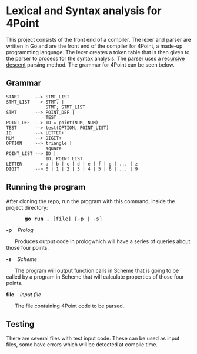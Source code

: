 # Lexical and Syntax analysis for 4Point


This project consists of the front end of a compiler. The lexer and parser are written in Go and are the front end of the compiler for 4Point, a made-up programming language. The lexer creates a token table that is then given to the parser to process for the syntax analysis. The parser uses a [recursive descent](https://en.wikipedia.org/wiki/Recursive_descent_parser) parsing method. The grammar for 4Point can be seen below.

## Grammar

```
START      --> STMT_LIST
STMT_LIST  --> STMT. |
               STMT; STMT_LIST
STMT       --> POINT_DEF |
               TEST
POINT_DEF  --> ID = point(NUM, NUM)
TEST       --> test(OPTION, POINT_LIST)
ID         --> LETTER+
NUM        --> DIGIT+
OPTION     --> triangle |
               square
POINT_LIST --> ID |
               ID, POINT_LIST
LETTER     --> a | b | c | d | e | f | g | ... | z
DIGIT      --> 0 | 1 | 2 | 3 | 4 | 5 | 6 | ... | 9

```

## Running the program

After cloning the repo, run the program with this command, inside the project directory:
   <pre>
      <b>go run .</b> [file] [-p | -s]</pre>
      
   **-p** &nbsp;&nbsp;&nbsp;*Prolog*
   
   &nbsp;&nbsp;&nbsp;&nbsp;&nbsp;&nbsp;Produces output code in prologwhich will have a series of queries about those four points.
   
   **-s** &nbsp;&nbsp;&nbsp;*Scheme*
   
   &nbsp;&nbsp;&nbsp;&nbsp;&nbsp;&nbsp;The program will output function calls in Scheme that is going to be called by a program in Scheme that will calculate properties of those four points.

   **file** &nbsp;&nbsp;&nbsp;*Input file*
   
   &nbsp;&nbsp;&nbsp;&nbsp;&nbsp;&nbsp;The file containing 4Point code to be parsed.

 ## Testing

 There are several files with test input code. These can be used as input files, some have errors which will be detected at compile time.
